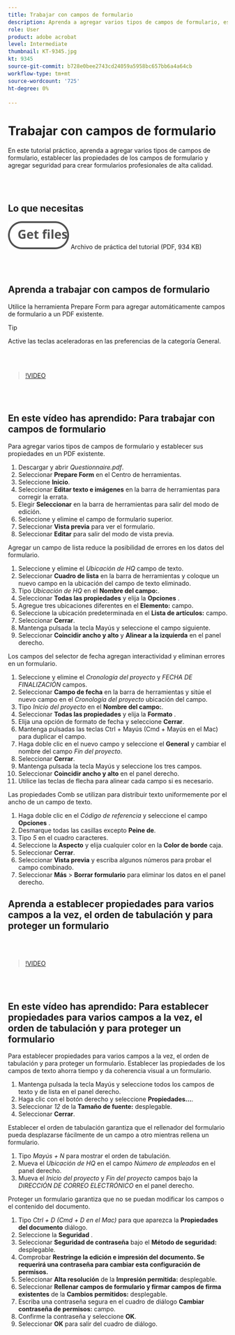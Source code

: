 ```yaml
---
title: Trabajar con campos de formulario
description: Aprenda a agregar varios tipos de campos de formulario, establecer propiedades de campos de formulario y agregar seguridad para crear formularios profesionales de alta calidad
role: User
product: adobe acrobat
level: Intermediate
thumbnail: KT-9345.jpg
kt: 9345
source-git-commit: b728e0bee2743cd24059a5958bc657bb6a4a64cb
workflow-type: tm+mt
source-wordcount: '725'
ht-degree: 0%

---
```


# Trabajar con campos de formulario

En este tutorial práctico, aprenda a agregar varios tipos de campos de formulario, establecer las propiedades de los campos de formulario y agregar seguridad para crear formularios profesionales de alta calidad.

<br> 

## Lo que necesitas

[![Obtener archivo](../assets/Getfiles.svg)](../assets/Questionnaire.pdf)
Archivo de práctica del tutorial (PDF, 934 KB)

<br> 

## Aprenda a trabajar con campos de formulario

Utilice la herramienta Prepare Form para agregar automáticamente campos de formulario a un PDF existente.

>[!TIP]
>
>Active las teclas aceleradoras en las preferencias de la categoría General.

<br> 

>[!VIDEO](https://video.tv.adobe.com/v/340084?hidetitle=true)

<br> 

## En este vídeo has aprendido: Para trabajar con campos de formulario

Para agregar varios tipos de campos de formulario y establecer sus propiedades en un PDF existente.

1. Descargar y abrir *Questionnaire.pdf*.
1. Seleccionar **Prepare Form** en el Centro de herramientas.
1. Seleccione **Inicio**.
1. Seleccionar **Editar texto e imágenes** en la barra de herramientas para corregir la errata.
1. Elegir **Seleccionar** en la barra de herramientas para salir del modo de edición.
1. Seleccione y elimine el campo de formulario superior.
1. Seleccionar **Vista previa** para ver el formulario.
1. Seleccionar **Editar** para salir del modo de vista previa.

Agregar un campo de lista reduce la posibilidad de errores en los datos del formulario.

1. Seleccione y elimine el *Ubicación de HQ* campo de texto.
1. Seleccionar **Cuadro de lista** en la barra de herramientas y coloque un nuevo campo en la ubicación del campo de texto eliminado.
1. Tipo *Ubicación de HQ* en el **Nombre del campo:**.
1. Seleccionar **Todas las propiedades** y elija la **Opciones** .
1. Agregue tres ubicaciones diferentes en el **Elemento:** campo.
1. Seleccione la ubicación predeterminada en el **Lista de artículos:** campo.
1. Seleccionar **Cerrar**.
1. Mantenga pulsada la tecla Mayús y seleccione el campo siguiente.
1. Seleccionar **Coincidir ancho y alto** y **Alinear a la izquierda** en el panel derecho.

Los campos del selector de fecha agregan interactividad y eliminan errores en un formulario.

1. Seleccione y elimine el *Cronología del proyecto* y *FECHA DE FINALIZACIÓN* campos.
1. Seleccionar **Campo de fecha** en la barra de herramientas y sitúe el nuevo campo en el *Cronología del proyecto* ubicación del campo.
1. Tipo *Inicio del proyecto* en el **Nombre del campo:**.
1. Seleccionar **Todas las propiedades** y elija la **Formato** .
1. Elija una opción de formato de fecha y seleccione **Cerrar**.
1. Mantenga pulsadas las teclas Ctrl + Mayús (Cmd + Mayús en el Mac) para duplicar el campo.
1. Haga doble clic en el nuevo campo y seleccione el **General** y cambiar el nombre del campo *Fin del proyecto*.
1. Seleccionar **Cerrar**.
1. Mantenga pulsada la tecla Mayús y seleccione los tres campos.
1. Seleccionar **Coincidir ancho y alto** en el panel derecho.
1. Utilice las teclas de flecha para alinear cada campo si es necesario.

Las propiedades Comb se utilizan para distribuir texto uniformemente por el ancho de un campo de texto.

1. Haga doble clic en el *Código de referencia* y seleccione el campo **Opciones** .
1. Desmarque todas las casillas excepto **Peine de**.
1. Tipo *5* en el cuadro caracteres.
1. Seleccione la **Aspecto** y elija cualquier color en la **Color de borde** caja.
1. Seleccionar **Cerrar**.
1. Seleccionar **Vista previa** y escriba algunos números para probar el campo combinado.
1. Seleccionar **Más** > **Borrar formulario** para eliminar los datos en el panel derecho.

## Aprenda a establecer propiedades para varios campos a la vez, el orden de tabulación y para proteger un formulario

<br> 

>[!VIDEO](https://video.tv.adobe.com/v/340096?hidetitle=true)

<br> 

## En este vídeo has aprendido: Para establecer propiedades para varios campos a la vez, el orden de tabulación y para proteger un formulario

Para establecer propiedades para varios campos a la vez, el orden de tabulación y para proteger un formulario. Establecer las propiedades de los campos de texto ahorra tiempo y da coherencia visual a un formulario.

1. Mantenga pulsada la tecla Mayús y seleccione todos los campos de texto y de lista en el panel derecho.
1. Haga clic con el botón derecho y seleccione **Propiedades...**.
1. Seleccionar *12* de la **Tamaño de fuente:** desplegable.
1. Seleccionar **Cerrar**.

Establecer el orden de tabulación garantiza que el rellenador del formulario pueda desplazarse fácilmente de un campo a otro mientras rellena un formulario.

1. Tipo *Mayús + N* para mostrar el orden de tabulación.
1. Mueva el *Ubicación de HQ* en el campo *Número de empleados* en el panel derecho.
1. Mueva el *Inicio del proyecto* y *Fin del proyecto* campos bajo la *DIRECCIÓN DE CORREO ELECTRÓNICO* en el panel derecho.

Proteger un formulario garantiza que no se puedan modificar los campos o el contenido del documento.

1. Tipo *Ctrl + D (Cmd + D en el Mac)* para que aparezca la **Propiedades del documento** diálogo.
1. Seleccione la **Seguridad** .
1. Seleccionar **Seguridad de contraseña** bajo el **Método de seguridad:** desplegable.
1. Comprobar **Restringe la edición e impresión del documento. Se requerirá una contraseña para cambiar esta configuración de permisos.**
1. Seleccionar **Alta resolución** de la **Impresión permitida:** desplegable.
1. Seleccionar **Rellenar campos de formulario y firmar campos de firma existentes** de la **Cambios permitidos:** desplegable.
1. Escriba una contraseña segura en el cuadro de diálogo **Cambiar contraseña de permisos:** campo.
1. Confirme la contraseña y seleccione **OK**.
1. Seleccionar **OK** para salir del cuadro de diálogo.